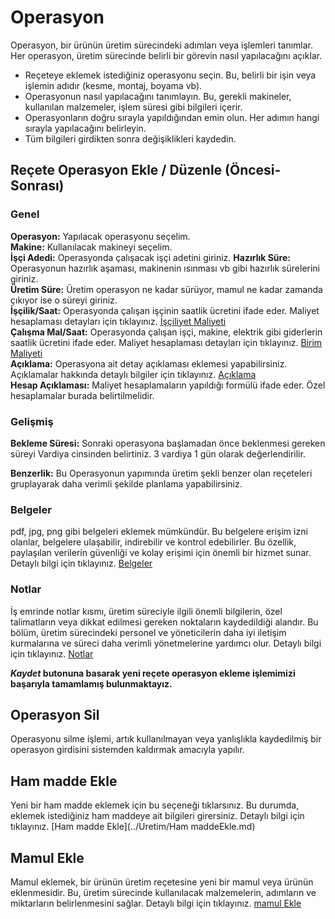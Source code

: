 
# Operasyon 

Operasyon, bir ürünün üretim sürecindeki adımları veya işlemleri tanımlar.  
Her operasyon, üretim sürecinde belirli bir görevin nasıl yapılacağını açıklar.

- Reçeteye eklemek istediğiniz operasyonu seçin. Bu, belirli bir işin veya işlemin adıdır (kesme, montaj, boyama vb).
- Operasyonun nasıl yapılacağını tanımlayın. Bu, gerekli makineler, kullanılan malzemeler, işlem süresi gibi bilgileri içerir.
- Operasyonların doğru sırayla yapıldığından emin olun. Her adımın hangi sırayla yapılacağını belirleyin.
- Tüm bilgileri girdikten sonra değişiklikleri kaydedin.

## Reçete Operasyon Ekle / Düzenle (Öncesi-Sonrası)

### Genel

**Operasyon:** Yapılacak operasyonu seçelim.   
**Makine:** Kullanılacak makineyi seçelim.        
**İşçi Adedi:** Operasyonda çalışacak işçi adetini giriniz.
**Hazırlık Süre:** Operasyonun hazırlık aşaması, makinenin ısınması vb gibi hazırlık sürelerini giriniz.  
**Üretim Süre:** Üretim operasyon ne kadar sürüyor, mamul ne kadar zamanda çıkıyor ise o süreyi giriniz.  
**İşçilik/Saat:** Operasyonda çalışan işçinin saatlik ücretini ifade eder. Maliyet hesaplaması detayları için tıklayınız. [İşçiliyet Maliyeti](../Uretim/IscilikMaliyeti.md)   
**Çalışma Mal/Saat:** Operasyonda çalışan işçi, makine, elektrik gibi giderlerin saatlik ücretini ifade eder. Maliyet hesaplaması detayları için tıklayınız. [Birim Maliyeti](../Uretim/BirimMaliyeti.md)  
**Açıklama:** Operasyona ait detay açıklaması eklemesi yapabilirsiniz. Açıklamalar hakkında detaylı bilgiler için tıklayınız. [Açıklama](../TemelOzellikler/Aciklama.md)  
**Hesap Açıklaması:** Maliyet hesaplamaların yapıldığı formülü ifade eder. Özel hesaplamalar burada belirtilmelidir.

### Gelişmiş

**Bekleme Süresi:** Sonraki operasyona başlamadan önce beklenmesi gereken süreyi Vardiya cinsinden belirtiniz. 3 vardiya 1 gün olarak değerlendirilir.

**Benzerlik:** Bu Operasyonun yapımında üretim şekli benzer olan reçeteleri gruplayarak daha verimli şekilde planlama yapabilirsiniz.

### Belgeler

pdf, jpg, png gibi belgeleri eklemek mümkündür. Bu belgelere erişim izni olanlar, belgelere ulaşabilir, indirebilir ve kontrol edebilirler.
Bu özellik, paylaşılan verilerin güvenliği ve kolay erişimi için önemli bir hizmet sunar. 
Detaylı bilgi için tıklayınız. [Belgeler](../TemelOzellikler/Belgeler.md)

### Notlar

İş emrinde notlar kısmı, üretim süreciyle ilgili önemli bilgilerin, özel talimatların veya dikkat edilmesi gereken noktaların kaydedildiği alandır. 
Bu bölüm, üretim sürecindeki personel ve yöneticilerin daha iyi iletişim kurmalarına ve süreci daha verimli yönetmelerine yardımcı olur.
Detaylı bilgi için tıklayınız. [Notlar](../TemelOzellikler/Notlar.md)

***Kaydet* butonuna basarak yeni reçete operasyon ekleme işlemimizi başarıyla tamamlamış bulunmaktayız.**

## Operasyon Sil

Operasyonu silme işlemi, artık kullanılmayan veya yanlışlıkla kaydedilmiş bir operasyon girdisini sistemden kaldırmak amacıyla yapılır.

## Ham madde Ekle 

Yeni bir ham madde eklemek için bu seçeneği tıklarsınız. Bu durumda, eklemek istediğiniz ham maddeye ait bilgileri girersiniz.
Detaylı bilgi için tıklayınız. [Ham madde Ekle](../Uretim/Ham maddeEkle.md)

## Mamul Ekle

Mamul eklemek, bir ürünün üretim reçetesine yeni bir mamul veya ürünün eklenmesidir. 
Bu, üretim sürecinde kullanılacak malzemelerin, adımların ve miktarların belirlenmesini sağlar.
Detaylı bilgi için tıklayınız. [mamul Ekle](../Uretim/MamulEkle.md)
